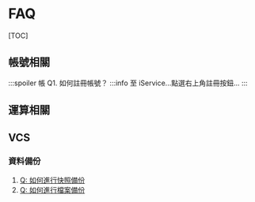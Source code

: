 # FAQ


[TOC]

## 帳號相關

:::spoiler 帳 Q1. 如何註冊帳號？
:::info
至 iService...點選右上角註冊按鈕...
:::




## 運算相關

## VCS 

### 資料備份

1. [Q: 如何進行快照備份]()
1. [Q: 如何進行檔案備份]()

